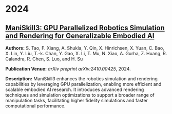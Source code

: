 # 2024

## [ManiSkill3: GPU Parallelized Robotics Simulation and Rendering for Generalizable Embodied AI](https://arxiv.org/abs/2410.00425)

**Authors:** S. Tao, F. Xiang, A. Shukla, Y. Qin, X. Hinrichsen, X. Yuan, C. Bao, X. Lin, Y. Liu, T.-k. Chan, Y. Gao, X. Li, T. Mu, N. Xiao, A. Gurha, Z. Huang, R. Calandra, R. Chen, S. Luo, and H. Su

**Publication Venue:** *arXiv preprint arXiv:2410.00425*, 2024.

**Description:** ManiSkill3 enhances the robotics simulation and rendering capabilities by leveraging GPU parallelization, enabling more efficient and scalable embodied AI research. It introduces advanced rendering techniques and simulation optimizations to support a broader range of manipulation tasks, facilitating higher fidelity simulations and faster computational performance.
